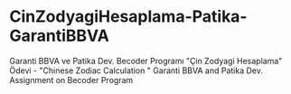 # CinZodyagiHesaplama-Patika-GarantiBBVA
Garanti BBVA ve Patika Dev. Becoder Programı "Çin Zodyagi Hesaplama" Ödevi -  "Chinese Zodiac Calculation " Garanti BBVA and Patika Dev. Assignment on Becoder Program
